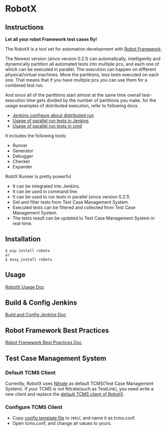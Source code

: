 RobotX
======

Instructions
------------

**Let all your robot Framework test cases fly!**

The RobotX is a tool set for automation development with [Robot Framework][Robot Framework].  

The Newest version (since version 0.2.1) can automatically, intelligently and dynamically partition all automated tests into multiple pcs, and each one of which can be executed in parallel.
The execution can happen on different physical/virtual machines.
More the partitions, less tests executed on each one.
That means that if you have multiple pcs you can use them for a combined test run.

And since all of the partitions start almost at the same time overall test-execution time 
gets divided by the number of partitions you make.
for the usage examples of distributed execution, refer to following docs.

* [Jenkins configure about distributed run][jenkins dist run]   
* [Usage of parallel run tests in Jenkins][parallel run in jenkins]  
* [Usage of parallel run tests in cmd][parallel run in cmd]   

It includes the following tools:
* Runner
* Generator
* Debugger
* Checker
* Expander

RobtX Runner is pretty powerful
* It can be integrated into Jenkins.  
* It can be used in command line.   
* It can be used to run tests in parallel (since version 0.2.1).  
* Get and filter tests from Test Case Management System.
* Executed tests can be filtered and collected from Test Case Management System.  
* The tests result can be updated to Test Case Management System in real-time.


Installation
------------
    $ pip install robotx
    or
    $ easy_install robotx

Usage
-----
[RobotX Usage Doc][RobotX Usage]

Build & Config Jenkins
----------------------
[Build and Config Jenkins Doc][Build Config Jenkins]


Robot Framework Best Practices
------------------------------
[Robot Framework Best Practices Doc][Best Practice]

Test Case Management System
---------------------------
### Default TCMS Client   
Currently, RobotX uses [Nitrate][Nitrate] as default TCMS(Test Case Management System). 
If your TCMS is not Nitrate(such as TestLink), you need write a new client and replace the 
[default TCMS client of RobotX][nitrate client].

### Configure TCMS Client   
* Copy [config template file][tcms config] to /etc/, and name it as tcms.conf.
* Open tcms.conf, and change all values to yours.


[Robot Framework]: http://robotframework.org/
[RobotX Usage]: https://github.com/idumpling/robotx/blob/master/docs/USAGE.md
[Build Config Jenkins]: https://github.com/idumpling/robotx/blob/master/docs/JENKINS_CONFIG.md
[Best Practice]: https://github.com/idumpling/robotx/blob/master/docs/ROBOT_BEST_PRACTICE.md
[Nitrate]: https://fedorahosted.org/nitrate/
[nitrate client]: https://github.com/idumpling/robotx/blob/master/robotx/core/nitrateclient.py
[tcms config]: https://github.com/idumpling/robotx/blob/master/robotx/conf/tcms.conf
[jenkins dist run]: https://github.com/idumpling/robotx/blob/master/docs/JENKINS_CONFIG.md#Parameters-for-running-as-distributed  
[parallel run in jenkins]: https://github.com/idumpling/robotx/blob/master/docs/JENKINS_CONFIG.md#Parallel-run-tests-on-more-than-one-PC
[parallel run in cmd]: https://github.com/idumpling/robotx/blob/master/docs/USAGE.md#Parallel-run-tests-on-more-than-one-PC

